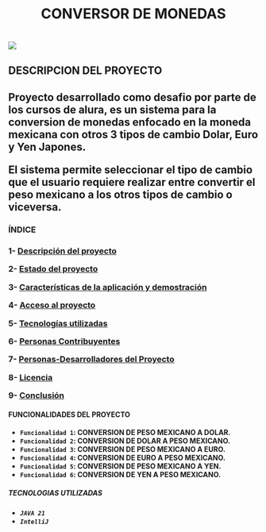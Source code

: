 <H1 align="center">CONVERSOR DE MONEDAS<H1>
 <p align="left">
   <img src="https://img.shields.io/badge/STATUS-EN%20DESAROLLO-green">
   </p>

<H2 align="left" id="descripción-del-proyecto">DESCRIPCION DEL PROYECTO<H2>
<p align="left">
   Proyecto desarrollado como desafio por parte de los cursos de alura, es un sistema para la conversion de monedas enfocado en la moneda mexicana con otros 3 tipos de cambio
  Dolar, Euro y Yen Japones.
</p>
<p align="left">
  El sistema permite seleccionar el tipo de cambio que el usuario requiere realizar entre convertir el peso mexicano a los otros tipos de cambio o viceversa.
</p>

<H3 align="left">ÍNDICE<H3>
  
1- [Descripción del proyecto](#descripción-del-proyecto)

2- [Estado del proyecto](#Estado-del-proyecto)

3- [Características de la aplicación y demostración](#Características-de-la-aplicación-y-demostración)

4- [Acceso al proyecto](#acceso-proyecto)

5- [Tecnologías utilizadas](#tecnologías-utilizadas)

6- [Personas Contribuyentes](#personas-contribuyentes)

7- [Personas-Desarrolladores del Proyecto](#personas-desarrolladores)

8- [Licencia](#licencia)

9- [Conclusión](#conclusión)

<H4 align="left">FUNCIONALIDADES DEL PROYECTO<H4>

- `Funcionalidad 1`: CONVERSION DE PESO MEXICANO A DOLAR.
- `Funcionalidad 2`: CONVERSION DE DOLAR A PESO MEXICANO.
- `Funcionalidad 3`: CONVERSION DE PESO MEXICANO A EURO.
- `Funcionalidad 4`: CONVERSION DE EURO A PESO MEXICANO.
- `Funcionalidad 5`: CONVERSION DE PESO MEXICANO A YEN.
- `Funcionalidad 6`: CONVERSION DE YEN A PESO MEXICANO.

<H5 align="left">TECNOLOGIAS UTILIZADAS<H5>

- `JAVA 21`
- `IntelliJ`
